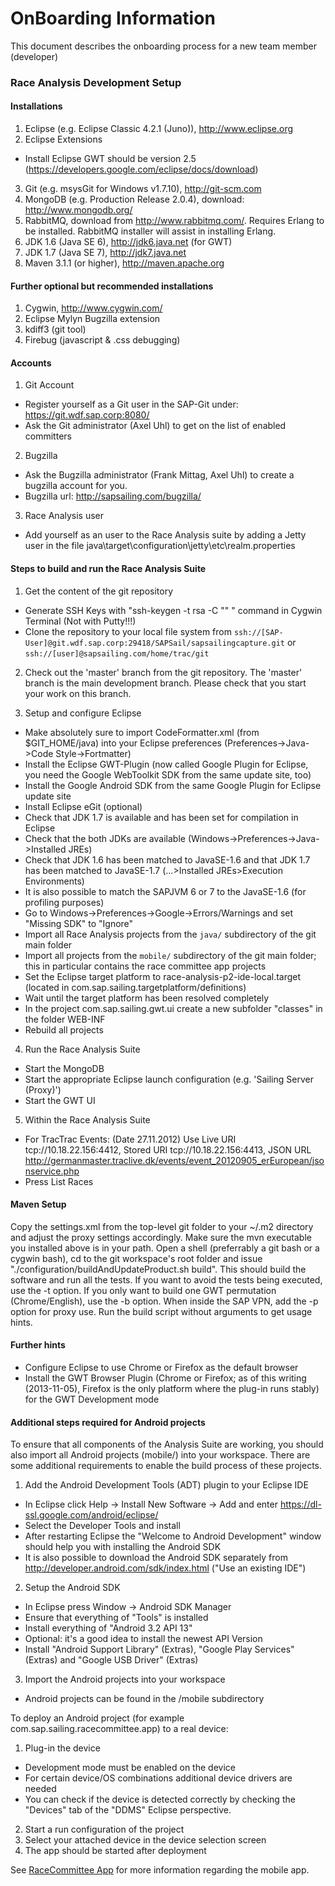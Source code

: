 # OnBoarding Information

This document describes the onboarding process for a new team member (developer)

### Race Analysis Development Setup

#### Installations

1. Eclipse (e.g. Eclipse Classic 4.2.1 (Juno)), http://www.eclipse.org
2. Eclipse Extensions
  * Install Eclipse GWT should be version 2.5 (https://developers.google.com/eclipse/docs/download)
3. Git (e.g. msysGit for Windows v1.7.10), http://git-scm.com
4. MongoDB (e.g. Production Release 2.0.4), download: http://www.mongodb.org/
5. RabbitMQ, download from http://www.rabbitmq.com/. Requires Erlang to be installed. RabbitMQ installer will assist in installing Erlang.
6. JDK 1.6 (Java SE 6), http://jdk6.java.net (for GWT)
7. JDK 1.7 (Java SE 7), http://jdk7.java.net
8. Maven 3.1.1 (or higher), http://maven.apache.org

#### Further optional but recommended installations

1. Cygwin, http://www.cygwin.com/
2. Eclipse Mylyn Bugzilla extension
3. kdiff3 (git tool)
4. Firebug (javascript & .css debugging)

#### Accounts

1. Git Account
- Register yourself as a Git user in the SAP-Git under: https://git.wdf.sap.corp:8080/
- Ask the Git administrator (Axel Uhl) to get on the list of enabled committers

2. Bugzilla
- Ask the Bugzilla administrator (Frank Mittag, Axel Uhl) to create a bugzilla account for you.
- Bugzilla url: http://sapsailing.com/bugzilla/

3. Race Analysis user
- Add yourself as an user to the Race Analysis suite by adding a Jetty user in the file
  java\target\configuration\jetty\etc\realm.properties
 
#### Steps to build and run the Race Analysis Suite 
 
1. Get the content of the git repository
- Generate SSH Keys with "ssh-keygen -t rsa -C "" " command in Cygwin Terminal (Not with Putty!!!)
- Clone the repository to your local file system from `ssh://[SAP-User]@git.wdf.sap.corp:29418/SAPSail/sapsailingcapture.git`  or `ssh://[user]@sapsailing.com/home/trac/git`
 
2. Check out the 'master' branch from the git repository. The 'master' branch is the main development branch. Please check that you start your work on this branch.

3. Setup and configure Eclipse
  - Make absolutely sure to import CodeFormatter.xml (from $GIT_HOME/java) into your Eclipse preferences (Preferences->Java->Code Style->Fortmatter)
  - Install the Eclipse GWT-Plugin (now called Google Plugin for Eclipse, you need the Google WebToolkit SDK from the same update site, too)
  - Install the Google Android SDK from the same Google Plugin for Eclipse update site
  - Install Eclipse eGit (optional)
  - Check that JDK 1.7 is available and has been set for compilation in Eclipse
  - Check that the both JDKs are available (Windows->Preferences->Java->Installed JREs)
  - Check that JDK 1.6 has been matched to JavaSE-1.6 and that JDK 1.7 has been matched to JavaSE-1.7 (...>Installed JREs>Execution Environments)
  - It is also possible to match the SAPJVM 6 or 7 to the JavaSE-1.6 (for profiling purposes)
  - Go to Windows->Preferences->Google->Errors/Warnings and set "Missing SDK" to "Ignore"
  - Import all Race Analysis projects from the `java/` subdirectory of the git main folder
  - Import all projects from the `mobile/` subdirectory of the git main folder; this in particular contains the race committee app projects
  - Set the Eclipse target platform to race-analysis-p2-ide-local.target (located in com.sap.sailing.targetplatform/definitions)
  - Wait until the target platform has been resolved completely
  - In the project com.sap.sailing.gwt.ui create a new subfolder "classes" in the folder WEB-INF
  - Rebuild all projects

4. Run the Race Analysis Suite
  - Start the MongoDB
  - Start the appropriate Eclipse launch configuration (e.g. 'Sailing Server (Proxy)')
  - Start the GWT UI 

5. Within the Race Analysis Suite
  - For TracTrac Events: (Date 27.11.2012) Use Live URI tcp://10.18.22.156:4412, Stored URI tcp://10.18.22.156:4413, JSON URL  http://germanmaster.traclive.dk/events/event_20120905_erEuropean/jsonservice.php
  - Press List Races

#### Maven Setup
Copy the settings.xml from the top-level git folder to your ~/.m2 directory and adjust the proxy settings accordingly. Make sure the mvn executable you installed above is in your path. Open a shell (preferrably a git bash or a cygwin bash), cd to the git workspace's root folder and issue "./configuration/buildAndUpdateProduct.sh build". This should build the software and run all the tests. If you want to avoid the tests being executed, use the -t option. If you only want to build one GWT permutation (Chrome/English), use the -b option. When inside the SAP VPN, add the -p option for proxy use. Run the build script without arguments to get usage hints.

#### Further hints
- Configure Eclipse to use Chrome or Firefox as the default browser
- Install the GWT Browser Plugin (Chrome or Firefox; as of this writing (2013-11-05), Firefox is the only platform where the plug-in runs stably) for the GWT Development mode

#### Additional steps required for Android projects

To ensure that all components of the Analysis Suite are working, you should also import all Android projects (mobile/) into your workspace. There are some additional requirements to enable the build process of these projects.

1. Add the Android Development Tools (ADT) plugin to your Eclipse IDE
  - In Eclipse click Help -> Install New Software -> Add and enter https://dl-ssl.google.com/android/eclipse/
  - Select the Developer Tools and install
  - After restarting Eclipse the "Welcome to Android Development" window should help you with installing the Android SDK
  - It is also possible to download the Android SDK separately from http://developer.android.com/sdk/index.html ("Use an existing IDE")
2. Setup the Android SDK
  - In Eclipse press Window -> Android SDK Manager
  - Ensure that everything of "Tools" is installed
  - Install everything of "Android 3.2 API 13"
  - Optional: it's a good idea to install the newest API Version
  - Install "Android Support Library" (Extras), "Google Play Services" (Extras) and "Google USB Driver" (Extras)
3. Import the Android projects into your workspace
  - Android projects can be found in the /mobile subdirectory

To deploy an Android project (for example com.sap.sailing.racecommittee.app) to a real device:

1. Plug-in the device
  - Development mode must be enabled on the device
  - For certain device/OS combinations additional device drivers are needed
  - You can check if the device is detected correctly by checking the "Devices" tab of the "DDMS" Eclipse perspective.
2. Start a run configuration of the project
3. Select your attached device in the device selection screen
4. The app should be started after deployment

See [RaceCommittee App](racecommittee-app) for more information regarding the mobile app.